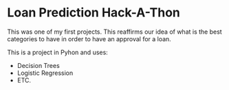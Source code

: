# Loan Prediction Hack-A-Thon
This was one of my first projects. This reaffirms our idea of what is the best categories to have in order to have an approval for a loan.

This is a project in Pyhon and uses:
- Decision Trees
- Logistic Regression
- ETC.

